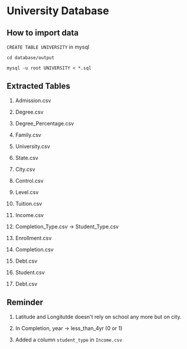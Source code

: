 # University Database

## How to import data

`CREATE TABLE UNIVERSITY` in mysql

`cd database/output`

`mysql -u root UNIVERSITY < *.sql`

## Extracted Tables

1. Admission.csv

1. Degree.csv

1. Degree_Percentage.csv

1. Family.csv

1. University.csv

1. State.csv

1. City.csv

1. Control.csv

1. Level.csv

1. Tuition.csv

1. Income.csv

1. Completion_Type.csv -> Student_Type.csv

1. Enrollment.csv

1. Completion.csv

1. Debt.csv

1. Student.csv

1. Debt.csv

## Reminder

1. Latitude and Longitutde doesn't rely on school any more but on city.

1. In Completion, year -> less_than_4yr (0 or 1)

1. Added a column `student_type` in `Income.csv`
